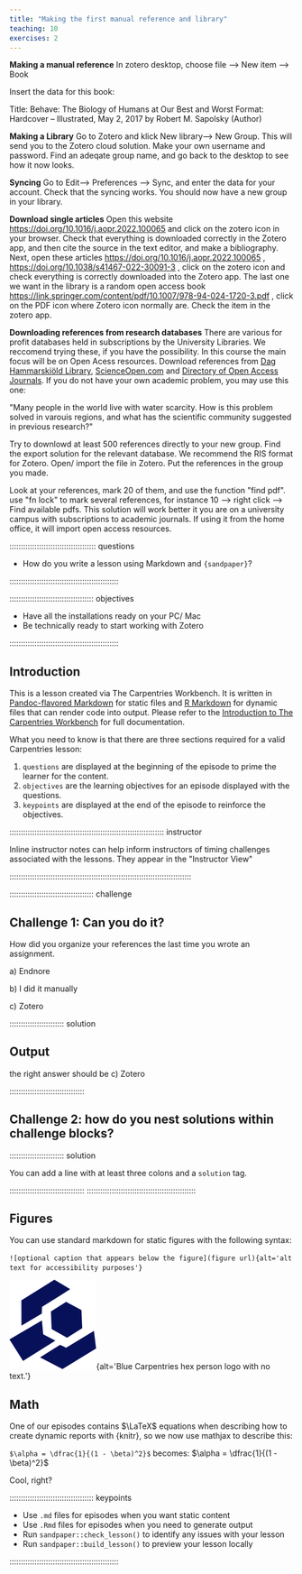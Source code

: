 ```yaml
---
title: "Making the first manual reference and library"
teaching: 10
exercises: 2
---
```


**Making a manual reference**
In zotero desktop, choose file --> New item --> Book

Insert the data for this book:

Title: Behave: The Biology of Humans at Our Best and Worst 
Format: Hardcover – Illustrated, May 2, 2017
by Robert M. Sapolsky (Author)

**Making a Library**
Go to Zotero and klick New library--> New Group. This will send you to the Zotero cloud solution. Make your own username and password. Find an adeqate group name, and go back to the desktop to see how it now looks.

**Syncing**
Go to Edit--> Preferences --> Sync, and enter the data for your account. Check that the syncing works. You should now have a new group in your library.

**Download single articles**
Open this website https://doi.org/10.1016/j.aopr.2022.100065 and click on the zotero icon in your browser. Check that everything is downloaded correctly in the Zotero app, and then cite the source in the text editor, and make a bibliography. 
Next, open these articles https://doi.org/10.1016/j.aopr.2022.100065 , https://doi.org/10.1038/s41467-022-30091-3 , click on the zotero icon and check everything is correctly downloaded into the Zotero app. The last one we want in the library is a random open access book https://link.springer.com/content/pdf/10.1007/978-94-024-1720-3.pdf , click on the PDF icon where Zotero icon normally are. Check the item in the zotero app.

**Downloading references from research databases**
There are various for profit databases held in subscriptions by the University Libraries. We reccomend trying these, if you have the possibility. In this course the main focus will be on Open Acess resources. Download references from [Dag Hammarskiöld Library](https://www.un.org/en/library/page/databases), [ScienceOpen.com](https://www.scienceopen.com/) and [Directory of Open Access Journals](https://doaj.org/). If you do not have your own academic problem, you may use this one:

"Many people in the world live with water scarcity. How is this problem solved in varouis regions, and what has the scientific community suggested in previous research?"

Try to downlowd at least 500 references directly to your new group. Find the export solution for the relevant database. We recommend the RIS format for Zotero. Open/ import the file in Zotero. Put the references in the group you made.

Look at your references, mark 20 of them, and use the function "find pdf". use "fn lock" to mark several references, for instance 10 --> right click --> Find available pdfs. This solution will work better it you are on a university campus with subscriptions to academic journals. If using it from the home office, it will import open access resources.

:::::::::::::::::::::::::::::::::::::: questions 

- How do you write a lesson using Markdown and `{sandpaper}`?

::::::::::::::::::::::::::::::::::::::::::::::::

::::::::::::::::::::::::::::::::::::: objectives

- Have all the installations ready on your PC/ Mac
- Be technically ready to start working with Zotero

::::::::::::::::::::::::::::::::::::::::::::::::

## Introduction

This is a lesson created via The Carpentries Workbench. It is written in
[Pandoc-flavored Markdown](https://pandoc.org/MANUAL.txt) for static files and
[R Markdown][r-markdown] for dynamic files that can render code into output. 
Please refer to the [Introduction to The Carpentries 
Workbench](https://carpentries.github.io/sandpaper-docs/) for full documentation.

What you need to know is that there are three sections required for a valid
Carpentries lesson:

 1. `questions` are displayed at the beginning of the episode to prime the
    learner for the content.
 2. `objectives` are the learning objectives for an episode displayed with
    the questions.
 3. `keypoints` are displayed at the end of the episode to reinforce the
    objectives.

:::::::::::::::::::::::::::::::::::::::::::::::::::::::::::::::::::: instructor

Inline instructor notes can help inform instructors of timing challenges
associated with the lessons. They appear in the "Instructor View"

::::::::::::::::::::::::::::::::::::::::::::::::::::::::::::::::::::::::::::::::

::::::::::::::::::::::::::::::::::::: challenge 

## Challenge 1: Can you do it?



How did you organize your references the last time you wrote an assignment.

a) Endnore

b) I did it manually

c) Zotero

:::::::::::::::::::::::: solution 

## Output
 
the right answer should be c) Zotero

:::::::::::::::::::::::::::::::::


## Challenge 2: how do you nest solutions within challenge blocks?

:::::::::::::::::::::::: solution 

You can add a line with at least three colons and a `solution` tag.

:::::::::::::::::::::::::::::::::
::::::::::::::::::::::::::::::::::::::::::::::::

## Figures

You can use standard markdown for static figures with the following syntax:

`![optional caption that appears below the figure](figure url){alt='alt text for
accessibility purposes'}`

![You belong in The Carpentries!](https://raw.githubusercontent.com/carpentries/logo/master/Badge_Carpentries.svg){alt='Blue Carpentries hex person logo with no text.'}

## Math

One of our episodes contains $\LaTeX$ equations when describing how to create
dynamic reports with {knitr}, so we now use mathjax to describe this:

`$\alpha = \dfrac{1}{(1 - \beta)^2}$` becomes: $\alpha = \dfrac{1}{(1 - \beta)^2}$

Cool, right?

::::::::::::::::::::::::::::::::::::: keypoints 

- Use `.md` files for episodes when you want static content
- Use `.Rmd` files for episodes when you need to generate output
- Run `sandpaper::check_lesson()` to identify any issues with your lesson
- Run `sandpaper::build_lesson()` to preview your lesson locally

::::::::::::::::::::::::::::::::::::::::::::::::

[r-markdown]: https://rmarkdown.rstudio.com/
